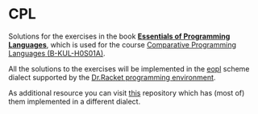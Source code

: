 # CPL

Solutions for the exercises in the book [**Essentials of Programming Languages**](http://dl.acm.org/citation.cfm?id=1378240&coll=DL&dl=GUIDE&CFID=472644417&CFTOKEN=48425312), which is used for the course [Comparative Programming Languages (B-KUL-H0S01A)](https://onderwijsaanbod.kuleuven.be/syllabi/e/H0S01AE.htm). 

All the solutions to the exercises will be implemented in the [eopl](http://docs.racket-lang.org/eopl/) scheme dialect supported by the [Dr.Racket programming environment](http://docs.racket-lang.org/drracket/). 

As additional resource you can visit [this](https://github.com/chenyukang/eopl/) repository which has (most of) them implemented in a different dialect.
